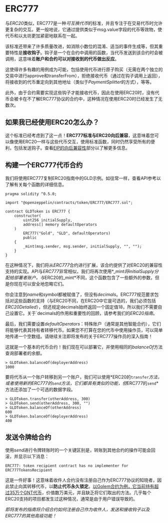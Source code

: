 # ERC777
与*ERC20*类似，ERC777是一种*可互换代币*的标准，并且专注于在交易代币时允许更复杂的交互。更一般地说，它通过提供类似于msg.value字段的代币等效物，使代币和以太坊更加紧密地联系在一起。

该标准还带来了许多质量改进，如消除小数位的混淆、适当的事件生成等，但其重要特性是**接收钩子**。钩子是一个在合约中调用的函数，当代币发送到该合约时会被调用，这意味着**账户和合约可以对接收到的代币做出反应**。

这使得许多有趣的用例成为可能，包括使用代币进行原子购买（无需在两个独立的交易中进行approve和transferFrom），拒绝接收代币（通过在钩子调用上返回），将接收到的代币重定向到其他地址（类似于*PaymentSplitter*的方式），等等。

此外，由于合约需要实现这些钩子才能接收代币，因此在使用ERC20时，没有代币会被卡在不了解ERC777协议的合约中，这种情况在使用ERC20时已经发生了无数次。

## 如果我已经使用ERC20怎么办？
这个标准已经考虑到了这一点！**ERC777标准与ERC20向后兼容**，这意味着您可以像使用ERC20一样与这些代币交互，使用标准函数，同时仍然享受所有的便利，包括发送钩子。查看[EIP的向后兼容性](https://eips.ethereum.org/EIPS/eip-777#backward-compatibility)部分以了解更多信息。

## 构建一个ERC777代币合约
我们将使用ERC777复制ERC20指南中的GLD示例。如往常一样，查看API参考以了解有关每个函数的详细信息。
```
pragma solidity ^0.5.0;

import "@openzeppelin/contracts/token/ERC777/ERC777.sol";

contract GLDToken is ERC777 {
    constructor(
        uint256 initialSupply,
        address[] memory defaultOperators
    )
        ERC777("Gold", "GLD", defaultOperators)
        public
    {
        _mint(msg.sender, msg.sender, initialSupply, "", "");
    }
}
```
在这种情况下，我们将从*ERC777*合约进行扩展，该合约提供了对ERC20的兼容性支持的实现。API与*ERC777*非常相似，我们将再次使用*_mint*将initialSupply分配给部署者账户。与*ERC20的_mint*不同，这个函数包含了一些额外的参数，但是你现在可以安全地忽略它们。

你会注意到*name*和*symbol*都被赋值了，但没有*decimals*。ERC777规范要求包括对这些函数的支持（与ERC20不同，在ERC20中它是可选的，我们必须包括*ERC20Detailed*），但还规定decimals始终返回一个固定值18，所以我们不需要自己设置它。关于`decimals的作用和重要性的回顾，请参考我们的*ERC20指南*。

最后，我们需要设置*defaultOperators*：特殊账户（通常是其他智能合约），它们将能够代表其持有者转移代币。如果您不打算在您的代币中使用操作员，可以简单地传递一个空数组。请继续关注即将发布的关于ERC777操作员的深入指南！

这就是一个基本的代币合约！我们现在可以部署它，并使用相同的*balanceOf*方法查询部署者的余额。
```
> GLDToken.balanceOf(deployerAddress)
1000
```

要将代币从一个账户转移到另一个账户，我们可以使用*ERC20的`transfer`*方法，或者使用新的ERC777的`send`方法，它们都具有类似的功能，但*ERC777的`send`*方法还添加了一个可选的数据字段。

```
> GLDToken.transfer(otherAddress, 300)
> GLDToken.send(otherAddress, 300, "")
> GLDToken.balanceOf(otherAddress)
600
> GLDToken.balanceOf(deployerAddress)
400
```

## 发送令牌给合约
使用*send*进行令牌转账时的一个关键区别是，转账到其他合约的操作可能会回滚，并显示以下消息：
```
ERC777: token recipient contract has no implementer for ERC777TokensRecipient
```

这是一件好事！这意味着收件人合约没有注册自己作为ERC777协议的知晓者，因此禁止向其转移代币，以**防止代币永久锁定**。[以Golem合约为例，它当前持有超过35万个GNT代币](https://etherscan.io/token/0xa74476443119A942dE498590Fe1f2454d7D4aC0d?a=0xa74476443119A942dE498590Fe1f2454d7D4aC0d)，价值数万美元，并且缺乏将它们取出的方法。几乎每个ERC20支持的项目都发生过这种情况，通常是由于用户错误导致的。

*即将发布的指南将介绍合约如何注册自己作为收件人，发送和接收钩子以及ERC777的其他高级功能！*